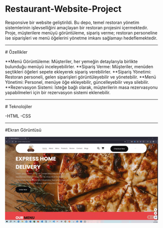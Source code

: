 # Restaurant-Website-Project

Responsive bir website geliştirildi. Bu depo, temel restoran yönetim sistemlerinin işlevselliğini amaçlayan bir restoran projesini içermektedir. Proje, müşterilere menüyü görüntüleme, sipariş verme; restoran personeline ise siparişleri ve menü öğelerini yönetme imkanı sağlamayı hedeflemektedir.

<hr/>
# Özellikler

**Menü Görüntüleme: Müşteriler, her yemeğin detaylarıyla birlikte bulunduğu menüyü inceleyebilirler. **Sipariş Verme: Müşteriler, menüden seçtikleri öğeleri sepete ekleyerek sipariş verebilirler. **Sipariş Yönetimi: Restoran personeli, gelen siparişleri görüntüleyebilir ve yönetebilir. **Menü Yönetimi: Personel, menüye öğe ekleyebilir, güncelleyebilir veya silebilir. \*\*Rezervasyon Sistemi: İsteğe bağlı olarak, müşterilerin masa rezervasyonu yapabilmeleri için bir rezervasyon sistemi eklenebilir.

<hr/>
# Teknolojiler

-HTML -CSS

<hr/>

#Ekran Görüntüsü

![](images/Restaorant.gif)
